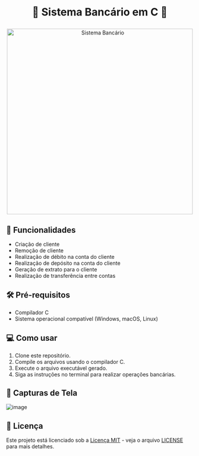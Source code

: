 # <p align="center">🏦 Sistema Bancário em C 🏦</p>

<p align="center">
  <img src="https://example.com/sistema_bancario.png" alt="Sistema Bancário" width="500">
</p>

## 🚀 Funcionalidades

- Criação de cliente
- Remoção de cliente
- Realização de débito na conta do cliente
- Realização de depósito na conta do cliente
- Geração de extrato para o cliente
- Realização de transferência entre contas

## 🛠️ Pré-requisitos

- Compilador C
- Sistema operacional compatível (Windows, macOS, Linux)

## 💻 Como usar

1. Clone este repositório.
2. Compile os arquivos usando o compilador C.
3. Execute o arquivo executável gerado.
4. Siga as instruções no terminal para realizar operações bancárias.

## 📸 Capturas de Tela

![image](https://github.com/Gugzica3/Bancoquempoupatem2/assets/92994715/80c2a6f8-03ba-42b6-a170-9cac1568e173)






## 📝 Licença

Este projeto está licenciado sob a [Licença MIT](https://opensource.org/licenses/MIT) - veja o arquivo [LICENSE](LICENSE) para mais detalhes.
